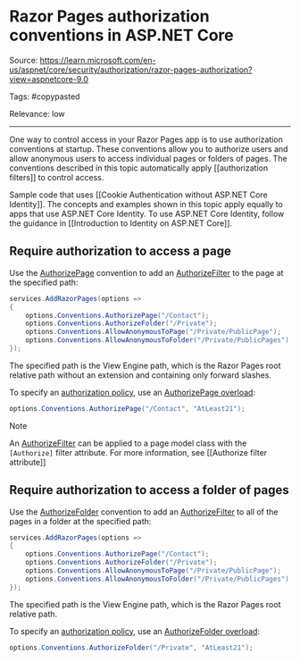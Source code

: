 # Razor Pages authorization conventions in ASP.NET Core

Source: https://learn.microsoft.com/en-us/aspnet/core/security/authorization/razor-pages-authorization?view=aspnetcore-9.0

Tags: #copypasted

Relevance: low 

---

One way to control access in your Razor Pages app is to use authorization conventions at startup. These conventions allow you to authorize users and allow anonymous users to access individual pages or folders of pages. The conventions described in this topic automatically apply [[authorization filters]] to control access.

Sample code that uses [[Cookie Authentication without ASP.NET Core Identity]]. The concepts and examples shown in this topic apply equally to apps that use ASP.NET Core Identity. To use ASP.NET Core Identity, follow the guidance in [[Introduction to Identity on ASP.NET Core]].

## Require authorization to access a page

Use the [AuthorizePage](https://learn.microsoft.com/en-us/dotnet/api/microsoft.extensions.dependencyinjection.pageconventioncollectionextensions.authorizepage) convention to add an [AuthorizeFilter](https://learn.microsoft.com/en-us/dotnet/api/microsoft.aspnetcore.mvc.authorization.authorizefilter) to the page at the specified path:


``` C#
services.AddRazorPages(options =>
{
    options.Conventions.AuthorizePage("/Contact");
    options.Conventions.AuthorizeFolder("/Private");
    options.Conventions.AllowAnonymousToPage("/Private/PublicPage");
    options.Conventions.AllowAnonymousToFolder("/Private/PublicPages");
});
```

The specified path is the View Engine path, which is the Razor Pages root relative path without an extension and containing only forward slashes.

To specify an [authorization policy](https://learn.microsoft.com/en-us/aspnet/core/security/authorization/policies?view=aspnetcore-9.0), use an [AuthorizePage overload](https://learn.microsoft.com/en-us/dotnet/api/microsoft.extensions.dependencyinjection.pageconventioncollectionextensions.authorizepage):


``` C#
options.Conventions.AuthorizePage("/Contact", "AtLeast21");
```

Note

An [AuthorizeFilter](https://learn.microsoft.com/en-us/dotnet/api/microsoft.aspnetcore.mvc.authorization.authorizefilter) can be applied to a page model class with the `[Authorize]` filter attribute. For more information, see [[Authorize filter attribute]]

## Require authorization to access a folder of pages

Use the [AuthorizeFolder](https://learn.microsoft.com/en-us/dotnet/api/microsoft.extensions.dependencyinjection.pageconventioncollectionextensions.authorizefolder) convention to add an [AuthorizeFilter](https://learn.microsoft.com/en-us/dotnet/api/microsoft.aspnetcore.mvc.authorization.authorizefilter) to all of the pages in a folder at the specified path:

```C#
services.AddRazorPages(options =>
{
    options.Conventions.AuthorizePage("/Contact");
    options.Conventions.AuthorizeFolder("/Private");
    options.Conventions.AllowAnonymousToPage("/Private/PublicPage");
    options.Conventions.AllowAnonymousToFolder("/Private/PublicPages");
});
```

The specified path is the View Engine path, which is the Razor Pages root relative path.

To specify an [authorization policy](https://learn.microsoft.com/en-us/aspnet/core/security/authorization/policies?view=aspnetcore-9.0), use an [AuthorizeFolder overload](https://learn.microsoft.com/en-us/dotnet/api/microsoft.extensions.dependencyinjection.pageconventioncollectionextensions.authorizefolder):

```C#
options.Conventions.AuthorizeFolder("/Private", "AtLeast21");
```
